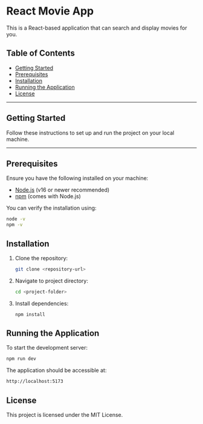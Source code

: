 # React Movie App

This is a React-based application that can search and display movies for you.

## Table of Contents

- [Getting Started](#getting-started)
- [Prerequisites](#prerequisites)
- [Installation](#installation)
- [Running the Application](#running-the-application)
- [License](#license)

---

## Getting Started

Follow these instructions to set up and run the project on your local machine.

---

## Prerequisites

Ensure you have the following installed on your machine:

- [Node.js](https://nodejs.org/) (v16 or newer recommended)
- [npm](https://www.npmjs.com/) (comes with Node.js)

You can verify the installation using:

```bash
node -v
npm -v
```

## Installation

1. Clone the repository:

   ```bash
   git clone <repository-url>
   ```

2. Navigate to project directory:
   ```bash
   cd <project-folder>
   ```
3. Install dependencies:
   ```bash
   npm install
   ```

## Running the Application

To start the development server:

```bash
npm run dev
```

The application should be accessible at:

```html
http://localhost:5173
```

## License

This project is licensed under the MIT License.
